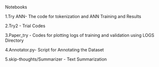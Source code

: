 Notebooks

1.Try ANN- The code for tokenization and ANN Training and Results

2.Try2 -  Trial Codes

3.Paper_try - Codes for plotting logs of training and validation using LOGS Directory

4.Annotator.py- Script for Annotating the Dataset 

5.skip-thoughts/Summarizer -  Text Summarization 
